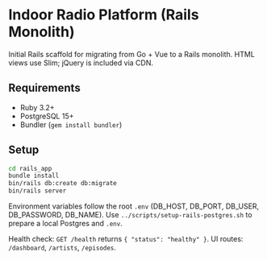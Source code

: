 # Indoor Radio Platform (Rails Monolith)

Initial Rails scaffold for migrating from Go + Vue to a Rails monolith. HTML views use Slim; jQuery is included via CDN.

## Requirements
- Ruby 3.2+
- PostgreSQL 15+
- Bundler (`gem install bundler`)

## Setup
```bash
cd rails_app
bundle install
bin/rails db:create db:migrate
bin/rails server
```

Environment variables follow the root `.env` (DB_HOST, DB_PORT, DB_USER, DB_PASSWORD, DB_NAME). Use `../scripts/setup-rails-postgres.sh` to prepare a local Postgres and `.env`.

Health check: `GET /health` returns `{ "status": "healthy" }`.
UI routes: `/dashboard`, `/artists`, `/episodes`.
